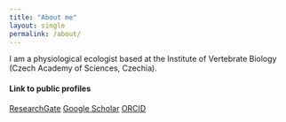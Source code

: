 ```yaml
---
title: "About me"
layout: single
permalink: /about/
---
```


I am a physiological ecologist based at the Institute of Vertebrate Biology (Czech Academy of Sciences, Czechia).

#### Link to public profiles

[ResearchGate](https://www.researchgate.net/profile/Urtzi-Enriquez-Urzelai)
[Google Scholar](https://scholar.google.es/citations?user=4fPSob0AAAAJ&hl=en)
[ORCID](https://orcid.org/0000-0001-5958-2250)

